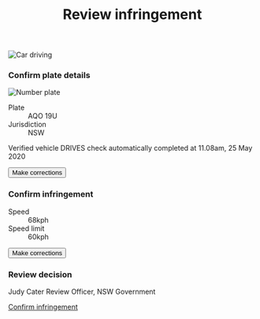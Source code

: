 <div class="case">
	<header>
		<h1>Review infringement</h1>
	</header>
	<div class="nsw-grid">
		<div class="nsw-col--half infringement-image">
			<img src="{{ '/assets/images/car_individual_box.png' | url }}" alt="Car driving">
		</div>
		<div class="nsw-col--half">
			<div class="panel">
				<h3><i></i>Confirm plate details</h3>
        <div class="content">
  				<div class="image-excerpt">
  					<img src="{{ '/assets/images/car_plate.png' | url }}" alt="Number plate">
  				</div>
  				<dl class="details">
  					<dt>Plate</dt>
  					<dd class="plate">
  						<span>AQO 19U</span>
  					</dd>
  					<dt>Jurisdiction</dt>
  					<dd class="jurisdiction">
  						<span>NSW</span>
  					</dd>
  				</dl>
  				<p class="verification-status verified">
  					<i></i>
  					<span class="status">Verified vehicle</span>
  					<span class="lookup-at">DRIVES check automatically completed at 11.08am, 25 May 2020</span>
  				</p>
  				<p class="actions">
  					<button class="nsw-button nsw-button--outline">Make corrections</button>
  				</p>
        </div>
			</div>
			<div class="panel">
				<h3><i></i>Confirm infringement</h3>
        <div class="content">
  				<dl class="details">
  					<dt>Speed</dt>
  					<dd class="speed">
  						<span>68kph</span>
  					</dd>
  					<dt>Speed limit</dt>
  					<dd class="speed-limit">
  						<span>60kph</span>
  					</dd>
  				</dl>
  				<p class="actions">
  					<button class="nsw-button nsw-button--outline">Make corrections</button>
  				</p>
        </div>
			</div>
			<div class="panel">
				<h3>Review decision</h3>
        <div class="content">
          <p class="adjudicator">
            <i></i>
            <span class="name">Judy Cater</span>
            <span>Review Officer, NSW Government</span>
          </p>
          <p class="actions">
    				<a href="{{ '/waiver' | url }}" class="nsw-button nsw-button--primary">Confirm infringement</a>
          </p>
        </div>
			</div>
		</div>
	</div>
</div>

